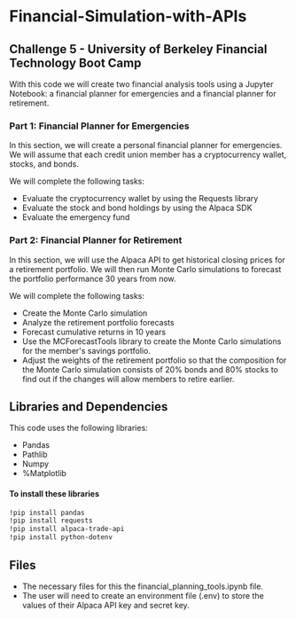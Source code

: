 # Financial-Simulation-with-APIs
## Challenge 5 - University of Berkeley Financial Technology Boot Camp
With this code we will create two financial analysis tools using a Jupyter Notebook: a financial planner for emergencies and a financial planner for retirement.

### Part 1: Financial Planner for Emergencies
In this section, we will create a personal financial planner for emergencies. We will assume that each credit union member has a cryptocurrency wallet, stocks, and bonds.

We will complete the following tasks:
- Evaluate the cryptocurrency wallet by using the Requests library
- Evaluate the stock and bond holdings by using the Alpaca SDK
- Evaluate the emergency fund
### Part 2: Financial Planner for Retirement
In this section, we will use the Alpaca API to get historical closing prices for a retirement portfolio. We will then run Monte Carlo simulations to forecast the portfolio performance 30 years from now.

We will complete the following tasks:

- Create the Monte Carlo simulation
- Analyze the retirement portfolio forecasts
- Forecast cumulative returns in 10 years
- Use the MCForecastTools library to create the Monte Carlo simulations for the member's savings portfolio.
- Adjust the weights of the retirement portfolio so that the composition for the Monte Carlo simulation consists of 20% bonds and 80% stocks to find out if the changes will allow members to retire earlier.

## Libraries and Dependencies
This code uses the following libraries:

- Pandas
- Pathlib
- Numpy
- %Matplotlib
####  To install these libraries
```bash
!pip install pandas 
!pip install requests
!pip install alpaca-trade-api 
!pip install python-dotenv 
```
## Files
- The necessary files for this the financial_planning_tools.ipynb file.
- The user will need to create an environment file (.env) to store the values of their Alpaca API key and secret key.
